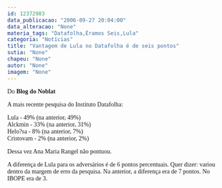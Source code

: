 ```yaml
---
id: 12372903
data_publicacao: "2006-09-27 20:04:00"
data_alteracao: "None"
materia_tags: "Datafolha,Éramos Seis,Lula"
categoria: "Notícias"
title: "Vantagem de Lula no Datafolha é de seis pontos"
sutia: "None"
chapeu: "None"
autor: "None"
imagem: "None"
---
```

<p><P><FONT face=Verdana>Do <STRONG>Blog do Noblat</STRONG></FONT></P></p>
<p><P><FONT face=Verdana>A mais recente pesquisa do Instituto Datafolha:</FONT></P></p>
<p><P><FONT face=Verdana>Lula - 49% (na anterior, 49%)<BR></FONT><FONT face=Verdana>Alckmin - 33% (na anterior, 31%)<BR></FONT><FONT face=Verdana>Helo?sa - 8% (na anterior, 7%)<BR></FONT><FONT face=Verdana>Cristovam - 2% (na anterior, 2%)</FONT></P></p>
<p><P><FONT face=Verdana>Dessa vez Ana Maria Rangel não pontuou. </FONT></P></p>
<p><P><FONT face=Verdana>A diferença de Lula para os adversários é de 6 pontos percentuais. Quer dizer: variou dentro da margem de erro da pesquisa. Na anterior, a diferença era de 7 pontos. No IBOPE era de 3.</FONT></P> </p>
